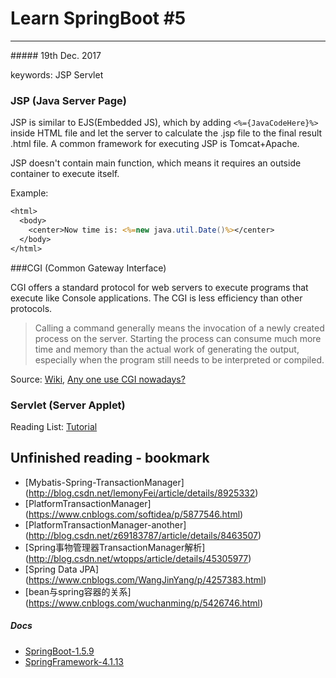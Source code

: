 # Learn SpringBoot #5
<hr/>
##### 19th Dec. 2017

keywords: JSP Servlet

### JSP (Java Server Page)

JSP is similar to EJS(Embedded JS), which by adding `<%={JavaCodeHere}%>` inside HTML file and let the server to calculate the .jsp file to the final result .html file. A common framework for executing JSP is Tomcat+Apache.

JSP doesn't contain main function, which means it requires an outside container to execute itself.

Example:

```jsp
<html>
  <body>
    <center>Now time is: <%=new java.util.Date()%></center>
  </body>
</html>
```

###CGI (Common Gateway Interface)

CGI offers a standard protocol for web servers to execute programs that execute like Console applications. The CGI is less efficiency than other protocols.

> Calling a command generally means the invocation of a newly created process on the server. Starting the process can consume much more time and memory than the actual work of generating the output, especially when the program still needs to be interpreted or compiled.

Source: 
[Wiki](https://en.wikipedia.org/wiki/Common_Gateway_Interface), 
[Any one use CGI nowadays?](https://www.zhihu.com/question/19582041)


### Servlet (Server Applet)
Reading List:
[Tutorial](http://www.runoob.com/servlet/servlet-tutorial.html)

## Unfinished reading - bookmark
+ [Mybatis-Spring-TransactionManager]
(http://blog.csdn.net/lemonyFei/article/details/8925332)
+ [PlatformTransactionManager]
(https://www.cnblogs.com/softidea/p/5877546.html)
+ [PlatformTransactionManager-another]
(http://blog.csdn.net/z69183787/article/details/8463507)
+ [Spring事物管理器TransactionManager解析]
(http://blog.csdn.net/wtopps/article/details/45305977)
+ [Spring Data JPA]
(https://www.cnblogs.com/WangJinYang/p/4257383.html)
+ [bean与spring容器的关系]
(https://www.cnblogs.com/wuchanming/p/5426746.html)

##### Docs
+ [SpringBoot-1.5.9](https://docs.spring.io/spring-boot/docs/1.5.9.RELEASE/reference/htmlsingle/)
+ [SpringFramework-4.1.13](https://docs.spring.io/spring/docs/4.3.13.RELEASE/spring-framework-reference/htmlsingle/)



